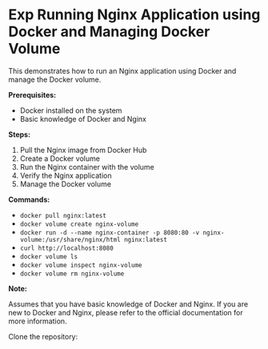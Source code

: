 Exp Running Nginx Application using Docker and Managing Docker Volume
============================================================

This demonstrates how to run an Nginx application using Docker and manage the Docker volume.

**Prerequisites:**

* Docker installed on the system
* Basic knowledge of Docker and Nginx

**Steps:**

1. Pull the Nginx image from Docker Hub
2. Create a Docker volume
3. Run the Nginx container with the volume
4. Verify the Nginx application
5. Manage the Docker volume

**Commands:**

* `docker pull nginx:latest`
* `docker volume create nginx-volume`
* `docker run -d --name nginx-container -p 8080:80 -v nginx-volume:/usr/share/nginx/html nginx:latest`
* `curl http://localhost:8080`
* `docker volume ls`
* `docker volume inspect nginx-volume`
* `docker volume rm nginx-volume`

**Note:**

Assumes that you have basic knowledge of Docker and Nginx. If you are new to Docker and Nginx, please refer to the official documentation for more information.


Clone the repository:
   ```bash

